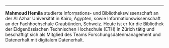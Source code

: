 ---
**Mahmoud Hemila** studierte Informations- und Bibliothekswissenschaft an
der Al Azhar Universität in Kairo, Ägypten, sowie
Informationswissenschaft an der Fachhochschule Graubünden, Schweiz.
Heute ist er für die Bibliothek der Eidgenössischen Technischen
Hochschule (ETH) in Zürich tätig und beschäftigt sich als Mitglied des
Teams Forschungsdatenmanagement und Datenerhalt mit digitalem
Datenerhalt.